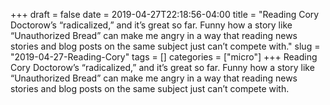 +++draft = falsedate = 2019-04-27T22:18:56-04:00title = "Reading Cory Doctorow’s “radicalized,” and it’s great so far. Funny how a story like “Unauthorized Bread” can make me angry in a way that reading news stories and blog posts on the same subject just can’t compete with."slug = "2019-04-27-Reading-Cory"tags = []categories = ["micro"]+++Reading Cory Doctorow’s “radicalized,” and it’s great so far. Funny how a story like “Unauthorized Bread” can make me angry in a way that reading news stories and blog posts on the same subject just can’t compete with.